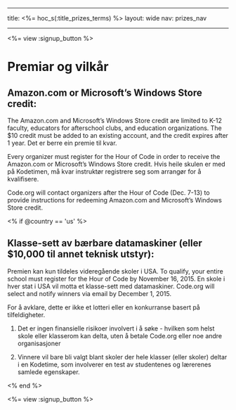 * * *

title: <%= hoc_s(:title_prizes_terms) %> layout: wide nav: prizes_nav

* * *

<%= view :signup_button %>

# Premiar og vilkår

## Amazon.com or Microsoft’s Windows Store credit:

The Amazon.com and Microsoft’s Windows Store credit are limited to K-12 faculty, educators for afterschool clubs, and education organizations. The $10 credit must be added to an existing account, and the credit expires after 1 year. Det er berre ein premie til kvar.

Every organizer must register for the Hour of Code in order to receive the Amazon.com or Microsoft’s Windows Store credit. Hvis heile skulen er med på Kodetimen, må kvar instruktør registrere seg som arrangør for å kvalifisere.

Code.org will contact organizers after the Hour of Code (Dec. 7-13) to provide instructions for redeeming Amazon.com and Microsoft’s Windows Store credit.

<% if @country == 'us' %>

## Klasse-sett av bærbare datamaskiner (eller $10,000 til annet teknisk utstyr):

Premien kan kun tildeles videregående skoler i USA. To qualify, your entire school must register for the Hour of Code by November 16, 2015. En skole i hver stat i USA vil motta et klasse-sett med datamaskiner. Code.org will select and notify winners via email by December 1, 2015.

For å avklare, dette er ikke et lotteri eller en konkurranse basert på tilfeldigheter.

1) Det er ingen finansielle risikoer involvert i å søke - hvilken som helst skole eller klasserom kan delta, uten å betale Code.org eller noe andre organisasjoner

2) Vinnere vil bare bli valgt blant skoler der hele klasser (eller skoler) deltar i en Kodetime, som involverer en test av studentenes og lærerenes samlede egenskaper.

<% end %>

<%= view :signup_button %>